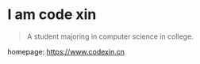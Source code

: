 # I am code xin

> A student majoring in computer science in college.

homepage: https://www.codexin.cn

<!-- ![](https://github-readme-stats.vercel.app/api?username=icodexin&show_icons=true) -->

<!-- ![](https://github-readme-stats.vercel.app/api/top-langs/?username=icodexin&hide=html,javascript,css) -->
